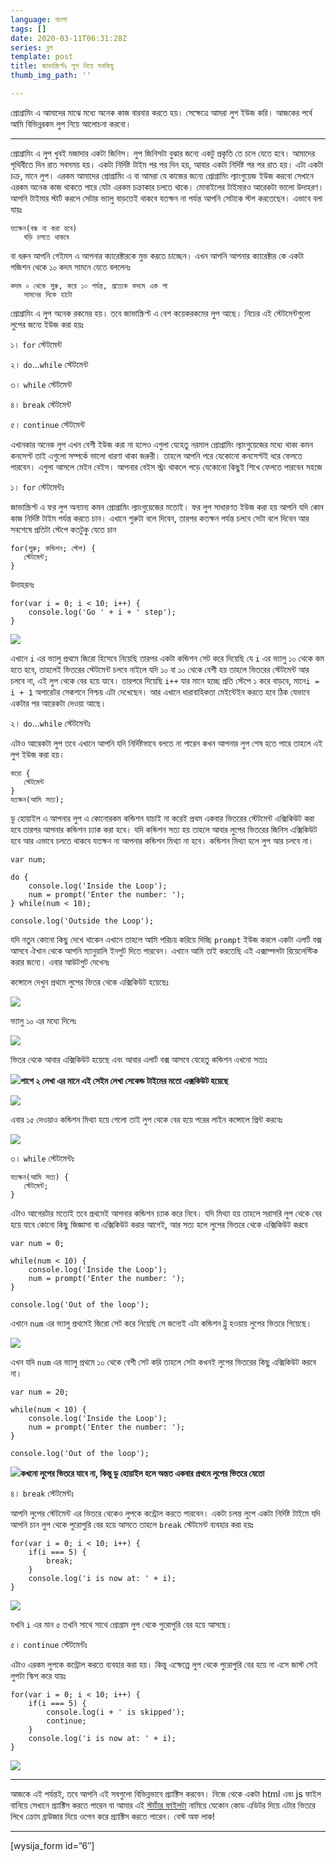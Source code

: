 ```yaml
---
language: বাংলা
tags: []
date: 2020-03-11T06:31:28Z
series: ব্লগ
template: post
title: জাভাস্ক্রিপ্টঃ লুপ নিয়ে সবকিছু
thumb_img_path: ''

---
```

প্রোগ্রামিং এ আমাদের মাঝে মধ্যে অনেক কাজ বারবার করতে হয়। সেক্ষেত্রে আমরা লুপ ইউজ করি। আজকের পর্বে আমি বিভিন্নরকম লুপ নিয়ে আলোচনা করবো।

***

প্রোগ্রামিং এ লুপ খুবই মজাদার একটা জিনিস। লুপ জিনিসটা বুঝার জন্যে একটু প্রকৃতি তে চলে যেতে হবে। আমাদের পৃথিবীতে দিন রাত সবসময় হয়। একটা নির্দিষ্ট টাইম পর পর দিন হয়, আবার একটা নির্দিষ্ট পর পর রাত হয়। এটা একটা চক্র, মানে লুপ। এরকম আমাদের প্রোগ্রামিং এ বা আমরা যে কাজের জন্যে প্রোগ্রামিং ল্যাংগুয়েজ ইউজ করবো সেখানে এরকম অনেক কাজ থাকতে পারে যেটা এরকম চক্রাকার চলতে থাকে। মোবাইলের টাইমারও আরেকটা ভালো উদাহরণ। আপনি টাইমার স্টার্ট করলে সেটার ভ্যালু বাড়তেই থাকবে যতক্ষন না পর্যন্ত আপনি সেটাকে স্টপ করতেছেন। এভাবে বলা যায়ঃ

    যতক্ষন(বন্ধ না করা হবে)
       ঘড়ি চলতে থাকবে

বা ধরুন আপনি গেইমস এ আপনার ক্যারেক্টারকে মুভ করতে চাচ্ছেন। এখন আপনি আপনার ক্যারেক্টার কে একটা পজিশন থেকে ১০ কদম সামনে যেতে বললেনঃ

    কদম ০ থেকে শুরু, করে ১০ পর্যন্ত, প্রত্যেক কদমে এক পা
       সামনের দিকে হাটো

প্রোগ্রামিং এ লুপ অনেক রকমের হয়। তবে জাভাস্ক্রিপ্ট এ বেশ কয়েকরকমের লুপ আছে। নিচের এই স্টেটমেন্টগুলো লুপের জন্যে ইউজ করা হয়ঃ

১। `for` স্টেটমেন্ট

২। `do`…`while` স্টেটমেন্ট

৩। `while` স্টেটমেন্ট

৪। `break` স্টেটমেন্ট

৫। `continue` স্টেটমেন্ট

এখানকার অনেক লুপ এখন বেশী ইউজ করা না হলেও এগুলা যেহেতু নরমাল প্রোগ্রামিং ল্যাংগুয়েজের মধ্যে থাকা কমন কনসেপ্ট তাই এগুলো সম্পর্কে ভালো ধারণা থাকা জরুরী। তাহলে আপনি পরে যেকোনো কনসেপ্টই ধরে ফেলতে পারবেন। এগুলা আসলে মেইন বেইস। আপনার বেইস স্ট্রং থাকলে পড়ে যেকোনো কিছুই শিখে ফেলতে পারবেন সহজে

১। `for` স্টেটমেন্টঃ

জাভাস্ক্রিপ্ট এ ফর লুপ অন্যান্য কমন প্রোগ্রামিং ল্যাংগুয়েজের মতোই। ফর লুপ সাধারণত ইউজ করা হয় আপনি যদি কোন কাজ নির্দিষ্ট টাইম পর্যন্ত করতে চান। এখানে শুরুটা বলে দিবেন, তারপর কতক্ষন পর্যন্ত চলবে সেটা বলে দিবেন আর সবশেষে প্রতিটা স্টেপে কতটুকু যেতে চান

    for(শুরু; কন্ডিশন; স্টেপ) {
       স্টেটমেন্ট;
    }

উদাহরনঃ

    for(var i = 0; i < 10; i++) {
        console.log('Go ' + i + ' step');
    }

![](https://cdn-images-1.medium.com/max/800/1*meVO_JXJWIwpKz-ONDiFBw.png)

এখানে `i` এর ভ্যালু প্রথমে জিরো হিসেবে নিয়েছি তারপর একটা কন্ডিশন সেট করে দিয়েছি যে `i` এর ভ্যালু ১০ থেকে কম হতে হবে, তাহলেই ভিতরের স্টেটমেন্ট চলবে নাইলে যদি ১০ বা ১০ থেকে বেশী হয় তাহলে ভিতরের স্টেটমেন্ট আর চলবে না, এই লুপ থেকে বের হয়ে যাবে। তারপরে দিয়েছি `i++` যার মানে হচ্ছে প্রতি স্টেপে ১ করে বাড়বে, মানে`i = i + 1` অপারেটর সেকশনে নিশ্চয় এটা দেখেছেন। আর এখানে ধারাবাহিকতা মেইন্টেইন করতে হবে ঠিক যেভাবে একটার পর আরেকটা দেওয়া আছে।

২। `do`…`while` স্টেটমেন্টঃ

এটাও আরেকটা লুপ তবে এখানে আপনি যদি নির্দিষ্টভাবে বলতে না পারেন কখন আপনার লুপ শেষ হতে পারে তাহলে এই লুপ ইউজ করা হয়।

    করো {
       স্টেটমেন্ট
    }
    যতক্ষন(আমি সত্য);

ডু হোয়াইল এ আপনার লুপ এ কোনোরকম কন্ডিশন যাচাই না করেই প্রথম একবার ভিতরের স্টেটমেন্ট এক্সিকিউট করা হবে তারপর আপনার কন্ডিশন চ্যাক করা হবে। যদি কন্ডিশন সত্য হয় তাহলে আবার লুপের ভিতরের জিনিস এক্সিকিউট হবে আর এভাবে চলতে থাকবে যতক্ষন না আপনার কন্ডিশন মিথ্যা না হবে। কন্ডিশন মিথ্যা হলে লুপ আর চলবে না।

    var num;

    do {
        console.log('Inside the Loop');
        num = prompt('Enter the number: ');
    } while(num < 10);

    console.log('Outside the Loop');

যদি নতুন কোনো কিছু দেখে থাকেন এখানে তাহলে আমি পরিচয় করিয়ে দিচ্ছি `prompt` ইউজ করলে একটা এলার্ট বক্স আসবে ঐখান থেকে আপনি ম্যানুয়ালি ইনপুট দিতে পারবেন। এখানে আমি তাই করতেছি এই এক্সাম্পলটা রিয়েলেস্টিক করার জন্যে। এবার আউটপুট দেখেনঃ

কন্সোলে দেখুন প্রথমে লুপের ভিতর থেকে এক্সিকিউট হয়েছেঃ

![](https://cdn-images-1.medium.com/max/800/1*VM8esmLDZvcGUaMMp4fY4w.png)

ভ্যালু ১০ এর মধ্যে দিলেঃ

![](https://cdn-images-1.medium.com/max/800/1*LNWgQ-YJ8x2WuxMnuefMUg.png)

ভিতর থেকে আবার এক্সিকিউট হয়েছে এবং আবার এলার্ট বক্স আসবে যেহেতু কন্ডিশন এখনো সত্যঃ

![](https://cdn-images-1.medium.com/max/800/1*GBx722qu6_WeIeBubSgDRA.png)**পাশে ২ লেখা এর মানে এই সেইম লেখা সেকেন্ড টাইমের মতো এক্সকিউট হয়েছে**

![](https://cdn-images-1.medium.com/max/800/1*vEfs56xTndTZmHvyPkla8A.png)

এবার ১৫ দেওয়াও কন্ডিশন মিথ্যা হয়ে গেলো তাই লুপ থেকে বের হয়ে পরের লাইন কন্সোলে প্রিন্ট করবেঃ

![](https://cdn-images-1.medium.com/max/800/1*VXHYCu7LfXNoOW0_j0z0_Q.png)

৩। `while` স্টেটমেন্টঃ

    যতক্ষন(আমি সত্য) {
       স্টেটমেন্ট; 
    }

এটাও আগেরটার মতোই তবে প্রথমেই আপনার কন্ডিশন চ্যাক করে নিবে। যদি মিথ্যা হয় তাহলে সরাসরি লুপ থেকে বের হয়ে যাবে কোনো কিছু জিজ্ঞাসা বা এক্সিকিউট করার আগেই, আর সত্য হলে লুপের ভিতরে থেকে এক্সিকিউট করবে

    var num = 0;

    while(num < 10) {
        console.log('Inside the Loop');
        num = prompt('Enter the number: ');
    }

    console.log('Out of the loop');

এখানে `num` এর ভ্যালু প্রথমেই জিরো সেট করে নিয়েছি সে জন্যেই এটা কন্ডিশন ট্রু হওয়ায় লুপের ভিতরে গিয়েছে।

![](https://cdn-images-1.medium.com/max/800/1*elh1F9zJcuiAdyvx3F-LuQ.png)

এখন যদি `num` এর ভ্যালু প্রথমে ১০ থেকে বেশী সেট করি তাহলে সেটা কখনই লুপের ভিতরের কিছু এক্সিকিউট করবে না।

    var num = 20;

    while(num < 10) {
        console.log('Inside the Loop');
        num = prompt('Enter the number: ');
    }

    console.log('Out of the loop');

![](https://cdn-images-1.medium.com/max/800/1*7hEqdxgHGDjTdUejVJ9dtw.png)**কখনো লুপের ভিতরে যাবে না, কিন্তু ডু হোয়াইল হলে অন্তত একবার প্রথমে লুপের ভিতরে যেতো**

৪। `break` স্টেটমেন্টঃ

আপনি লুপের স্টেটমেন্ট এর ভিতরে থেকেও লুপকে কন্ট্রোল করতে পারবেন। একটা চলন্ত লুপে একটা নির্দিষ্ট টাইমে যদি আপনি চান লুপ থেকে পুরোপুরি বের হয়ে আসতে তাহলে `break` স্টেটমেন্ট ব্যবহার করা হয়ঃ

    for(var i = 0; i < 10; i++) {
        if(i === 5) {
            break;
        }
        console.log('i is now at: ' + i);
    }

![](https://cdn-images-1.medium.com/max/800/1*vzKj5ugiuzCnDb0SOI0v2A.png)

যখনি `i` এর মান ৫ তখনি সাথে সাথে প্রোগ্রাম লুপ থেকে পুরোপুরি বের হয়ে আসছে।

৫। `continue` স্টেটমেন্টঃ

এটাও এরকম লুপকে কন্ট্রোল করতে ব্যবহার করা হয়। কিন্তু এক্ষেত্ত্রে লুপ থেকে পুরোপুরি বের হয়ে না এসে জাস্ট সেই লুপটা স্কিপ করে যায়ঃ

    for(var i = 0; i < 10; i++) {
        if(i === 5) {
            console.log(i + ' is skipped');
            continue;
        }
        console.log('i is now at: ' + i);
    }

![](https://cdn-images-1.medium.com/max/800/1*cdS_WD4LXaXtruhaRPCJoA.png)

***

আজকে এই পর্যন্তই, তবে আপনি এই সবগুলো বিভিন্নভাবে প্র্যাক্টিস করবেন। নিজে থেকে একটা html এবং js ফাইল বানিয়ে সেখানে প্র্যাক্টিস করতে পারেন বা আমার এই [স্টার্টার ফাইলটা](https://github.com/zonayedpca/basicJavaScriptBoilerplate/archive/master.zip) নামিয়ে যেকোন কোড এডিটর দিয়ে এটার ভিতরে লিখে ক্রোম ব্রাউজার দিয়ে ওপেন করে প্র্যাক্টিস করতে পারেন। বেস্ট অফ লাক!

***

\[wysija_form id=”6″\]